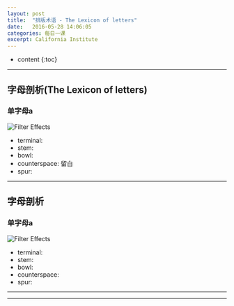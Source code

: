 ```yaml
---
layout: post
title:  "排版术语 - The Lexicon of letters"
date:   2016-05-28 14:06:05
categories: 每日一课
excerpt: California Institute
---
```


* content
{:toc}

---

## 字母剖析(The Lexicon of letters)

### 单字母a

![Filter Effects](http://o7y3ots7t.bkt.clouddn.com/2016%2F05%2F29%2Fletterforms.png)
* terminal:
* stem:
* bowl:
* counterspace: 留白
* spur:

---


## 字母剖析

### 单字母a

![Filter Effects](http://o7y3ots7t.bkt.clouddn.com/2016%2F05%2F29%2Fletterforms.png)
* terminal:
* stem:
* bowl:
* counterspace:
* spur:

---



---
